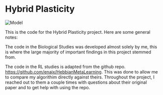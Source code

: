 # Hybrid Plasticity

![Model]([Paste_link_here](https://github.com/rkalahasty/Neuroplasticity/blob/main/Screenshot%202024-01-10%20205619.png))

This is the code for the Hybrid Plasticity project. Here are some general notes:

The code in the Biological Studies was developed almost solely by me, this is where the large majority of important findings in this project
stemmed from. 

The code in the RL studies is adapted from the github repo. https://github.com/enajx/HebbianMetaLearning. This was done to allow me to compare my algorithim directly against theirs. Throughout the project, I reached out to them a couple times with questions about their original paper and to get help with using the repo.  

